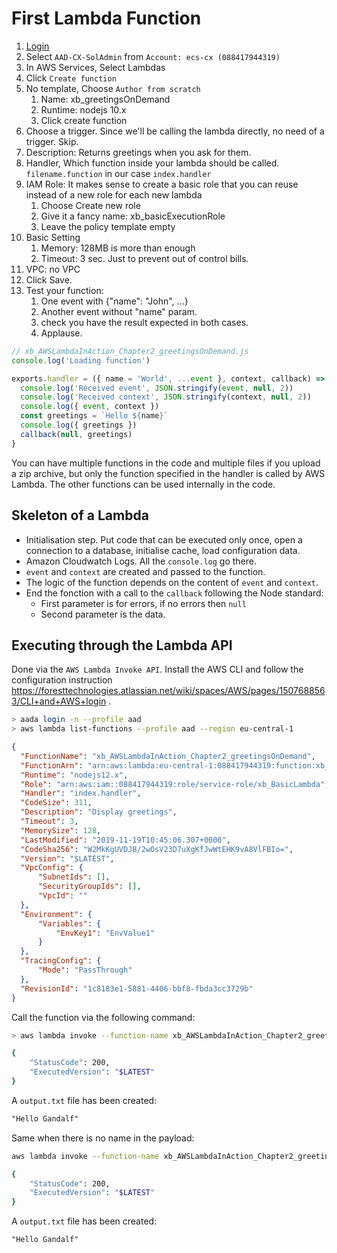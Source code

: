 # First Lambda Function

1. [Login](https://myapps.microsoft.com/signin/AWS-Console/a6712947-1792-4555-8ee9-04fec4988123?tenantId=58dea911-047d-43fb-9342-19ca17665d67)
2. Select `AAD-CX-SolAdmin` from `Account: ecs-cx (088417944319)`
3. In AWS Services, Select Lambdas
4. Click `Create function`
5. No template, Choose `Author from scratch`
   1. Name: xb_greetingsOnDemand
   2. Runtime: nodejs 10.x
   3. Click create function
6. Choose a trigger. Since we'll be calling the lambda directly, no need of a trigger. Skip.
7. Description: Returns greetings when you ask for them.
8. Handler, Which function inside your lambda should be called. `filename.function` in our case `index.handler`
9. IAM Role: It makes sense to create a basic role that you can reuse instead of a new role for each new lambda
   1.  Choose Create new role
   2.  Give it a fancy name: xb_basicExecutionRole
   3.  Leave the policy template empty
10. Basic Setting
    1.  Memory: 128MB is more than enough
    2.  Timeout: 3 sec. Just to prevent out of control bills.
11. VPC: no VPC
12. Click Save.
13. Test your function:
    1.  One event with {"name": "John", ...}
    2.  Another event without "name" param.
    3.  check you have the result expected in both cases.
    4.  Applause.

```js
// xb_AWSLambdaInAction_Chapter2_greetingsOnDemand.js
console.log('Loading function')

exports.handler = ({ name = 'World', ...event }, context, callback) => {
  console.log('Received event', JSON.stringify(event, null, 2))
  console.log('Received context', JSON.stringify(context, null, 2))
  console.log({ event, context })
  const greetings = `Hello ${name}`
  console.log({ greetings })
  callback(null, greetings)
}
```

You can have multiple functions in the code and multiple files if you upload a zip archive, but only the function specified in the handler is called by AWS Lambda. The other functions can be used internally in the code.

## Skeleton of a Lambda
  * Initialisation step. Put code that can be executed only once, open a connection to a database, initialise cache, load configuration data.
  * Amazon Cloudwatch Logs. All the `console.log` go there.
  * `event` and `context` are created and passed to the function.
  * The logic of the function depends on the content of `event` and `context`.
  * End the fonction with a call to the `callback` following the Node standard:
    * First parameter is for errors, if no errors then `null`
    * Second parameter is the data.


## Executing through the Lambda API

Done via the `AWS Lambda Invoke API`. Install the AWS CLI and follow the configuration instruction https://foresttechnologies.atlassian.net/wiki/spaces/AWS/pages/1507688563/CLI+and+AWS+login .

```sh
> aada login -n --profile aad
> aws lambda list-functions --profile aad --region eu-central-1
```

```json
{
  "FunctionName": "xb_AWSLambdaInAction_Chapter2_greetingsOnDemand",
  "FunctionArn": "arn:aws:lambda:eu-central-1:088417944319:function:xb_AWSLambdaInAction_Chapter2_greetingsOnDemand",
  "Runtime": "nodejs12.x",
  "Role": "arn:aws:iam::088417944319:role/service-role/xb_BasicLambda",
  "Handler": "index.handler",
  "CodeSize": 311,
  "Description": "Display greetings",
  "Timeout": 3,
  "MemorySize": 128,
  "LastModified": "2019-11-19T10:45:06.307+0000",
  "CodeSha256": "W2MkKgUVDJB/2wOsV23D7uXgKfJwWtEHK9vA8VlFBIo=",
  "Version": "$LATEST",
  "VpcConfig": {
      "SubnetIds": [],
      "SecurityGroupIds": [],
      "VpcId": ""
  },
  "Environment": {
      "Variables": {
          "EnvKey1": "EnvValue1"
      }
  },
  "TracingConfig": {
      "Mode": "PassThrough"
  },
  "RevisionId": "1c8183e1-5881-4406-bbf8-fbda3cc3729b"
}
```

Call the function via the following command:
```sh
> aws lambda invoke --function-name xb_AWSLambdaInAction_Chapter2_greetingsOnDemand --payload '{ "name": "Gandalf" }' output.txt --profile aad --region eu-central-1

{
    "StatusCode": 200,
    "ExecutedVersion": "$LATEST"
}
```

A `output.txt` file has been created:
```txt
"Hello Gandalf"
```

Same when there is no name in the payload:

```sh
aws lambda invoke --function-name xb_AWSLambdaInAction_Chapter2_greetingsOnDemand  --payload '{}' output_NoName.txt  --profile aad --region eu-central-1

{
    "StatusCode": 200,
    "ExecutedVersion": "$LATEST"
}
```

A `output.txt` file has been created:
```txt
"Hello Gandalf"
```